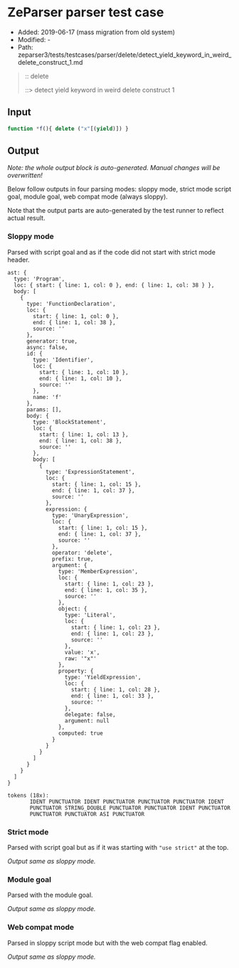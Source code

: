 # ZeParser parser test case

- Added: 2019-06-17 (mass migration from old system)
- Modified: -
- Path: zeparser3/tests/testcases/parser/delete/detect_yield_keyword_in_weird_delete_construct_1.md

> :: delete
>
> ::> detect yield keyword in weird delete construct 1

## Input

`````js
function *f(){ delete ("x"[(yield)]) }
`````

## Output

_Note: the whole output block is auto-generated. Manual changes will be overwritten!_

Below follow outputs in four parsing modes: sloppy mode, strict mode script goal, module goal, web compat mode (always sloppy).

Note that the output parts are auto-generated by the test runner to reflect actual result.

### Sloppy mode

Parsed with script goal and as if the code did not start with strict mode header.

`````
ast: {
  type: 'Program',
  loc: { start: { line: 1, col: 0 }, end: { line: 1, col: 38 } },
  body: [
    {
      type: 'FunctionDeclaration',
      loc: {
        start: { line: 1, col: 0 },
        end: { line: 1, col: 38 },
        source: ''
      },
      generator: true,
      async: false,
      id: {
        type: 'Identifier',
        loc: {
          start: { line: 1, col: 10 },
          end: { line: 1, col: 10 },
          source: ''
        },
        name: 'f'
      },
      params: [],
      body: {
        type: 'BlockStatement',
        loc: {
          start: { line: 1, col: 13 },
          end: { line: 1, col: 38 },
          source: ''
        },
        body: [
          {
            type: 'ExpressionStatement',
            loc: {
              start: { line: 1, col: 15 },
              end: { line: 1, col: 37 },
              source: ''
            },
            expression: {
              type: 'UnaryExpression',
              loc: {
                start: { line: 1, col: 15 },
                end: { line: 1, col: 37 },
                source: ''
              },
              operator: 'delete',
              prefix: true,
              argument: {
                type: 'MemberExpression',
                loc: {
                  start: { line: 1, col: 23 },
                  end: { line: 1, col: 35 },
                  source: ''
                },
                object: {
                  type: 'Literal',
                  loc: {
                    start: { line: 1, col: 23 },
                    end: { line: 1, col: 23 },
                    source: ''
                  },
                  value: 'x',
                  raw: '"x"'
                },
                property: {
                  type: 'YieldExpression',
                  loc: {
                    start: { line: 1, col: 28 },
                    end: { line: 1, col: 33 },
                    source: ''
                  },
                  delegate: false,
                  argument: null
                },
                computed: true
              }
            }
          }
        ]
      }
    }
  ]
}

tokens (18x):
       IDENT PUNCTUATOR IDENT PUNCTUATOR PUNCTUATOR PUNCTUATOR IDENT
       PUNCTUATOR STRING_DOUBLE PUNCTUATOR PUNCTUATOR IDENT PUNCTUATOR
       PUNCTUATOR PUNCTUATOR ASI PUNCTUATOR
`````

### Strict mode

Parsed with script goal but as if it was starting with `"use strict"` at the top.

_Output same as sloppy mode._

### Module goal

Parsed with the module goal.

_Output same as sloppy mode._

### Web compat mode

Parsed in sloppy script mode but with the web compat flag enabled.

_Output same as sloppy mode._
